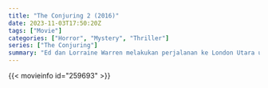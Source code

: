 ```yaml
---
title: "The Conjuring 2 (2016)"
date: 2023-11-03T17:50:20Z
tags: ["Movie"]
categories: ["Horror", "Mystery", "Thriller"]
series: ["The Conjuring"]
summary: "Ed dan Lorraine Warren melakukan perjalanan ke London Utara untuk membantu seorang ibu tunggal membesarkan empat anak sendirian di sebuah rumah yang diganggu oleh roh supernatural."
---
```


<mux-player stream-type="on-demand"
src="https://kp3d-my.sharepoint.com/personal/ryoo_kp3d_onmicrosoft_com/_layouts/15/download.aspx?share=EVrLZJhF945Pusg1MKCt8eUBdR0UFKOMPAkoYQzJpJhiHQ" prefer-playback="mse" controls>

</mux-player>


{{< movieinfo id="259693" >}}

<script src="https://cdn.jsdelivr.net/npm/@mux/mux-player"></script>

 <script type="application/ld+json ">
{
"@context": "https://schema.org/",
"@type": "VideoObject",
"name": "The Conjuring 2",
"contentUrl": "https://stream.mux.com/4pafgkbXTVG01V02huKG02IKRiYwOqhWVqz61clOuZJIQg.m3u8",
"thumbnailUrl": "https://www.themoviedb.org/t/p/original/gadbJycssBbFNVtJIbu5Yci8I7F.jpg?width=314&fit_mode=preserve&time=25",
"uploadDate": "2023-11-03T17:50:20Z",
}

</script>




